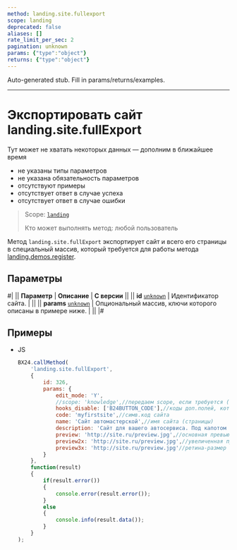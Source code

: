 ```yaml
---
method: landing.site.fullexport
scope: landing
deprecated: false
aliases: []
rate_limit_per_sec: 2
pagination: unknown
params: {"type":"object"}
returns: {"type":"object"}
---
```


Auto-generated stub. Fill in params/returns/examples.

---

# Экспортировать сайт landing.site.fullExport



Тут может не хватать некоторых данных — дополним в ближайшее время







- не указаны типы параметров
- не указана обязательность параметров
- отсутствуют примеры
- отсутствует ответ в случае успеха
- отсутствует ответ в случае ошибки





> Scope: [`landing`](../../scopes/permissions.md)
>
> Кто может выполнять метод: любой пользователь

Метод `landing.site.fullExport` экспортирует сайт и всего его страницы в специальный массив, который требуется для работы метода [landing.demos.register](../demos/landing-demos-register.md).

## Параметры

#|
|| **Параметр** | **Описание** | **С версии** ||
|| **id**
[`unknown`](../../data-types.md) | Идентификатор сайта. | ||
|| **params**
[`unknown`](../../data-types.md) | Опциональный массив, ключи которого описаны в примере ниже. | ||
|#

## Примеры



- JS

    ```js
    BX24.callMethod(
        'landing.site.fullExport',
        {
            id: 326,
            params: {
                edit_mode: 'Y',
                //scope: 'knowledge',//передаем scope, если требуется ([подробнее](.))
                hooks_disable: ['B24BUTTON_CODE'],//коды доп.полей, которые не надо экспртировать
                code: 'myfirstsite',//симв.код сайта
                name: 'Сайт автомастерской',//имя сайта (страницы)
                description: 'Сайт для вашего автосервиса. Под капотом все самое нужное.',//описание сайта
                preview: 'http://site.ru/preview.jpg',//основная превью-картинка для списка шаблонов (реком. 280x115)
                preview2x: 'http://site.ru/preview.jpg',//увеличенная превью-картинка (рекомен. 560x230)
                preview3x: 'http://site.ru/preview.jpg'//ретина-размер превью картинки (рекомен. 845x345)
            }
        },
        function(result)
        {
            if(result.error())
            {
                console.error(result.error());
            }
            else
            {
                console.info(result.data());
            }
        }
    );
    ```





